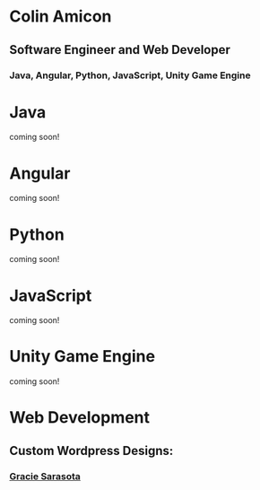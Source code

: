 # Colin Amicon
## Software Engineer and Web Developer

### Java, Angular, Python, JavaScript, Unity Game Engine

# Java
coming soon!

# Angular
coming soon!

# Python
coming soon!

# JavaScript
coming soon!

# Unity Game Engine
coming soon!

# Web Development
## Custom Wordpress Designs:
### <a href="https://gracie-sarasota.com/" target="_blank">Gracie Sarasota</a>


